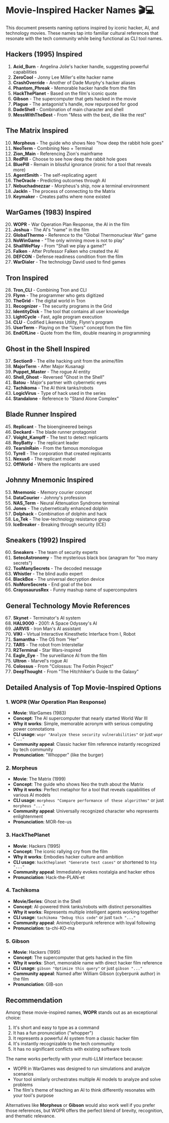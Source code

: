 # Movie-Inspired Hacker Names 🎬💻

This document presents naming options inspired by iconic hacker, AI, and technology movies. These names tap into familiar cultural references that resonate with the tech community while being functional as CLI tool names.

## Hackers (1995) Inspired

1. **Acid_Burn** - Angelina Jolie's hacker handle, suggesting powerful capabilities
2. **ZeroCool** - Jonny Lee Miller's elite hacker name
3. **CrashOverride** - Another of Dade Murphy's hacker aliases
4. **Phantom_Phreak** - Memorable hacker handle from the film
5. **HackThePlanet** - Based on the film's iconic quote
6. **Gibson** - The supercomputer that gets hacked in the movie
7. **Plague** - The antagonist's handle, now repurposed for good
8. **DadeShell** - Combination of main character and shell
9. **MessWithTheBest** - From "Mess with the best, die like the rest"

## The Matrix Inspired

10. **Morpheus** - The guide who shows Neo "how deep the rabbit hole goes"
11. **NeoTerm** - Combining Neo + Terminal
12. **Zion_Main** - Referencing Zion's mainframe
13. **RedPill** - Choose to see how deep the rabbit hole goes
14. **BluePill** - Remain in blissful ignorance (ironic for a tool that reveals more)
15. **AgentSmith** - The self-replicating agent
16. **TheOracle** - Predicting outcomes through AI
17. **Nebuchadnezzar** - Morpheus's ship, now a terminal environment
18. **JackIn** - The process of connecting to the Matrix
19. **Keymaker** - Creates paths where none existed

## WarGames (1983) Inspired

20. **WOPR** - War Operation Plan Response, the AI in the film
21. **Joshua** - The AI's "name" in the film
22. **GlobalThermo** - Reference to the "Global Thermonuclear War" game
23. **NoWinGame** - "The only winning move is not to play"
24. **ShallWePlay** - From "Shall we play a game?"
25. **Falken** - After Professor Falken who created the AI
26. **DEFCON** - Defense readiness condition from the film
27. **WarDialer** - The technology David used to find games

## Tron Inspired

28. **Tron_CLI** - Combining Tron and CLI
29. **Flynn** - The programmer who gets digitized
30. **TheGrid** - The digital world in Tron
31. **Recognizer** - The security programs in the Grid
32. **IdentityDisk** - The tool that contains all user knowledge
33. **LightCycle** - Fast, agile program execution
34. **CLU** - Codified Likeness Utility, Flynn's program
35. **UserTerm** - Playing on the "Users" concept from the film
36. **EndOfLine** - Quote from the film, double meaning in programming

## Ghost in the Shell Inspired

37. **Section9** - The elite hacking unit from the anime/film
38. **MajorTerm** - After Major Kusanagi
39. **Puppet_Master** - The rogue AI entity
40. **Shell_Ghost** - Reversed "Ghost in the Shell"
41. **Batou** - Major's partner with cybernetic eyes
42. **Tachikoma** - The AI think tanks/robots
43. **LogicVirus** - Type of hack used in the series
44. **Standalone** - Reference to "Stand Alone Complex"

## Blade Runner Inspired

45. **Replicant** - The bioengineered beings
46. **Deckard** - The blade runner protagonist
47. **Voight_Kampff** - The test to detect replicants
48. **RoyBatty** - The replicant leader
49. **TearsInRain** - From the famous monologue
50. **Tyrell** - The corporation that created replicants
51. **Nexus6** - The replicant model
52. **OffWorld** - Where the replicants are used

## Johnny Mnemonic Inspired

53. **Mnemonic** - Memory courier concept
54. **DataCourier** - Johnny's profession
55. **NAS_Term** - Neural Attenuation Syndrome terminal
56. **Jones** - The cybernetically enhanced dolphin
57. **Dolphack** - Combination of dolphin and hack
58. **Lo_Tek** - The low-technology resistance group
59. **IceBreaker** - Breaking through security (ICE)

## Sneakers (1992) Inspired

60. **Sneakers** - The team of security experts
61. **SetecAstronomy** - The mysterious black box (anagram for "too many secrets")
62. **TooManySecrets** - The decoded message
63. **Whistler** - The blind audio expert
64. **BlackBox** - The universal decryption device
65. **NoMoreSecrets** - End goal of the box
66. **CrayosaurusRex** - Funny mashup name of supercomputers

## General Technology Movie References

67. **Skynet** - Terminator's AI system
68. **HAL9000** - 2001: A Space Odyssey's AI
69. **JARVIS** - Iron Man's AI assistant
70. **VIKI** - Virtual Interactive Kinesthetic Interface from I, Robot
71. **Samantha** - The OS from "Her"
72. **TARS** - The robot from Interstellar
73. **R2Terminal** - Star Wars-inspired
74. **Eagle_Eye** - The surveillance AI from the film
75. **Ultron** - Marvel's rogue AI
76. **Colossus** - From "Colossus: The Forbin Project"
77. **DeepThought** - From "The Hitchhiker's Guide to the Galaxy"

## Detailed Analysis of Top Movie-Inspired Options

### 1. WOPR (War Operation Plan Response)

- **Movie**: WarGames (1983)
- **Concept**: The AI supercomputer that nearly started World War III
- **Why it works**: Simple, memorable acronym with serious computing power connotations
- **CLI usage**: `wopr "Analyze these security vulnerabilities"` or just `wopr "..."`
- **Community appeal**: Classic hacker film reference instantly recognized by tech community
- **Pronunciation**: "Whopper" (like the burger)

### 2. Morpheus

- **Movie**: The Matrix (1999)
- **Concept**: The guide who shows Neo the truth about the Matrix
- **Why it works**: Perfect metaphor for a tool that reveals capabilities of various AI models
- **CLI usage**: `morpheus "Compare performance of these algorithms"` or just `morpheus "..."`
- **Community appeal**: Universally recognized character who represents enlightenment
- **Pronunciation**: MOR-fee-us

### 3. HackThePlanet

- **Movie**: Hackers (1995)
- **Concept**: The iconic rallying cry from the film
- **Why it works**: Embodies hacker culture and ambition
- **CLI usage**: `hacktheplanet "Generate test cases"` or shortened to `htp "..."`
- **Community appeal**: Immediately evokes nostalgia and hacker ethos
- **Pronunciation**: Hack-the-PLAN-et

### 4. Tachikoma

- **Movie/Series**: Ghost in the Shell
- **Concept**: AI-powered think tanks/robots with distinct personalities
- **Why it works**: Represents multiple intelligent agents working together
- **CLI usage**: `tachikoma "Debug this code"` or just `tach "..."`
- **Community appeal**: Anime/cyberpunk reference with loyal following
- **Pronunciation**: ta-chi-KO-ma

### 5. Gibson

- **Movie**: Hackers (1995)
- **Concept**: The supercomputer that gets hacked in the film
- **Why it works**: Short, memorable name with direct hacker film reference
- **CLI usage**: `gibson "Optimize this query"` or just `gibson "..."`
- **Community appeal**: Named after William Gibson (cyberpunk author) in the film
- **Pronunciation**: GIB-son

## Recommendation

Among these movie-inspired names, **WOPR** stands out as an exceptional choice:

1. It's short and easy to type as a command
2. It has a fun pronunciation ("whopper")
3. It represents a powerful AI system from a classic hacker film
4. It's instantly recognizable to the tech community
5. It has no significant conflicts with existing software tools

The name works perfectly with your multi-LLM interface because:
- WOPR in WarGames was designed to run simulations and analyze scenarios
- Your tool similarly orchestrates multiple AI models to analyze and solve problems
- The film's theme of teaching an AI to think differently resonates with your tool's purpose

Alternatives like **Morpheus** or **Gibson** would also work well if you prefer those references, but WOPR offers the perfect blend of brevity, recognition, and thematic relevance.